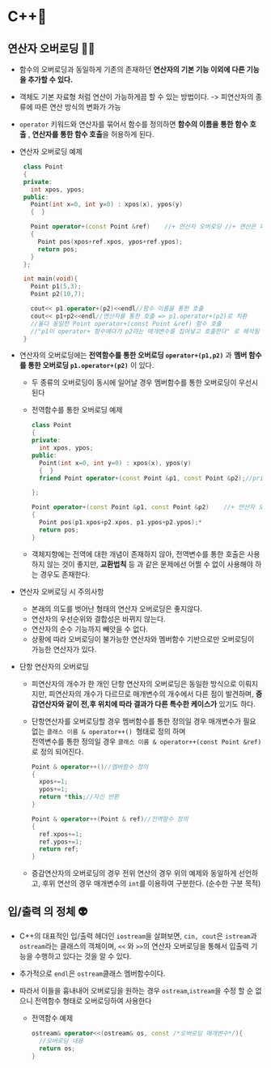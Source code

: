 # C++📜

## 연산자 오버로딩 🧗‍♀️

- 함수의 오버로딩과 동일하게 기존의 존재하던 **연산자의 기본 기능 이외에 다른 기능을 추가할 수 있다.**

- 객체도 기본 자료형 처럼 연산이 가능하게끔 할 수 있는 방법이다. -> 피연산자의 종류에 따른 연산 방식의 변화가 가능

- `operator` 키워드와 연산자를 묶어서 함수를 정의하면 **함수의 이름을 통한 함수 호출** , **연산자를 통한 함수 호출**을 허용하게 된다.

- 연산자 오버로딩 예제

  ```cpp
   class Point
   {
   private:
     int xpos, ypos;
   public:
     Point(int x=0, int y=0) : xpos(x), ypos(y)
     {  }

     Point operator+(const Point &ref)    //+ 얀산자 오버로딩 //+ 연산은 피연산자에게 영향을 주지 않기 때문에, const 선언 진행
     {
       Point pos(xpos+ref.xpos, ypos+ref.ypos);
       return pos;
     }
   };

   int main(void){
     Point p1(5,3);
     Point p2(10,7);

     cout<< p1.operator+(p2)<<endl//함수 이름을 통한 호출
     cout<< p1+p2<<endl//연산자를 통한 호출 => p1.operator+(p2)로 치환
     //둘다 동일한 Point operator+(const Point &ref) 함수 호출
     //"p1이 operator+ 함수에다가 p2라는 매개변수를 집어넣고 호출한다" 로 해석됨
   }
  ```

- 연산자의 오버로딩에는 **전역함수를 통한 오버로딩 `operator+(p1,p2)`** 과 **멤버 함수를 통한 오버로딩 `p1.operator+(p2)`** 이 있다.

  - 두 종류의 오버로딩이 동시에 일어날 경우 멤버함수를 통한 오버로딩이 우선시된다
  - 전역함수를 통한 오버로딩 예제

    ```cpp
    class Point
    {
    private:
      int xpos, ypos;
    public:
      Point(int x=0, int y=0) : xpos(x), ypos(y)
      {  }
      friend Point operator+(const Point &p1, const Point &p2);//private 영역 접근을 위한 friend 선언

    };

    Point operator+(const Point &p1, const Point &p2)    //+ 얀산자 오버로딩 //+ 연산은 피연산자에게 영향을 주지 않기 때문에, const 선언 진행
    {
      Point pos(p1.xpos+p2.xpos, p1.ypos+p2.ypos);*
      return pos;
    }
    ```

  - 객체지향에는 전역에 대한 개념이 존재하지 않아, 전역변수를 통한 호출은 사용하지 않는 것이 좋지만, **교환법칙** 등 과 같은 문제에선 어쩔 수 없이 사용해야 하는 경우도 존재한다.

- 연산자 오버로딩 시 주의사항

  - 본래의 의도를 벗어난 형태의 연산자 오버로딩은 좋지않다.
  - 연산자의 우선순위와 결합성은 바뀌지 않는다.
  - 연산자의 순수 기능까지 빼앗을 수 없다.
  - 상황에 따라 오버로딩이 불가능한 연산자와 멤버함수 기반으로만 오버로딩이 가능한 연산자가 있다.

- 단항 연산자의 오버로딩

  - 피연산자의 개수가 한 개인 단항 연산자의 오버로딩은 동일한 방식으로 이뤄지지만, 피연산자의 개수가 다르므로 매개변수의 개수에서 다른 점이 발견하며, **증감연산자와 같이 전,후 위치에 따라 결과가 다른 특수한 케이스가** 있기도 하다.

  - 단항연산자를 오버로딩할 경우 멤버함수를 통한 정의일 경우 매개변수가 필요없는 `클래스 이름 & operator++() `형태로 정의 하며<br> 전역변수를 통한 정의일 경우 `클래스 이름 & operator++(const Point &ref)`로 정의 되어진다.
    ```cpp
    Point & operator++()//멤버함수 정의
    {
      xpos+=1;
      ypos+=1;
      return *this;//자신 반환
    }
    
    Point & operator++(Point & ref)//전역함수 정의
    {
      ref.xpos+=1;
      ref.ypos+=1;
      return ref;
    }
    ```

  - 증감연산자의 오버로딩의 경우 전위 연산의 경우 위의 예제와 동일하게 선언하고, 후위 연산의 경우 매개변수의 `int`를 이용하여 구분한다. (순수한 구분 목적)

## 입/출력 의 정체 👽

- C++의 대표적인 입/출력 헤더인 `iostream`을 살펴보면, `cin, cout`은 `istream`과 `ostream`라는 클래스의 객체이며, `<<` 와 `>>`의 연산자 오버로딩을 통해서 입출력 기능을 수행하고 있다는 것을 알 수 있다.

- 추가적으로 `endl`은 `ostream`클래스 멤버함수이다.

- 따라서 이들을 흉내내어 오버로딩을 원하는 경우 `ostream`,`istream`을 수정 할 순 없으니 전역함수 형태로 오버로딩하여 사용한다
  - 전역함수 예제
    ```cpp
    ostream& operator<<(ostream& os, const /*오버로딩 매개변수*/){
      //오버로딩 내용
      return os;
    }
    ```
